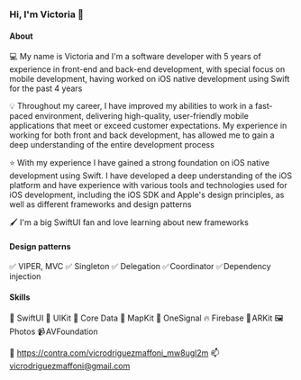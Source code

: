 ### Hi, I'm Victoria 👋

#### About

💻 My name is Victoria and I'm a software developer with 5 years of experience in front-end and back-end development, with special focus on mobile development, having worked on iOS native development using Swift for the past 4 years

💡 Throughout my career, I have improved my abilities to work in a fast-paced environment, delivering high-quality, user-friendly mobile applications that meet or exceed customer expectations. My experience in working for both front and back development, has allowed me to gain a deep understanding of the entire development process

⭐ With my experience I have gained a strong foundation on iOS native development using Swift. I have developed a deep understanding of the iOS platform and have experience with various tools and technologies used for iOS development, including the iOS SDK and Apple's design principles, as well as different frameworks and design patterns

🖌️ I'm a big SwiftUI fan and love learning about new frameworks

#### Design patterns
✅ VIPER, MVC
✅ Singleton
✅ Delegation
✅ Coordinator
✅ Dependency injection


#### Skills
🎨 SwiftUI
📲 UIKit
💽 Core Data
📍 MapKit
💬 OneSignal
🔥 Firebase
🤳 ARKit
🖼️ Photos
📹 AVFoundation

💼 https://contra.com/vicrodriguezmaffoni_mw8ugl2m
📫 vicrodriguezmaffoni@gmail.com

<!--
**vixtoria/vixtoria** is a ✨ _special_ ✨ repository because its `README.md` (this file) appears on your GitHub profile.

#saved note
[Portfolio 💼](https://contra.com/vicrodriguezmaffoni_mw8ugl2m)
#

Here are some ideas to get you started:

- 🔭 I’m currently working on ...
- 🌱 I’m currently learning ...
- 👯 I’m looking to collaborate on ...
- 🤔 I’m looking for help with ...
- 💬 Ask me about ...
- 📫 How to reach me: ...
- 😄 Pronouns: ...
- ⚡ Fun fact: ...
-->
